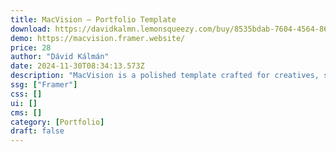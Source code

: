 ```yaml
---
title: MacVision — Portfolio Template
download: https://davidkalmn.lemonsqueezy.com/buy/8535bdab-7604-4564-8609-aaf4fc026e8e
demo: https://macvision.framer.website/
price: 28
author: "Dávid Kálmán"
date: 2024-11-30T08:34:13.573Z
description: "MacVision is a polished template crafted for creatives, solopreneurs, and agencies. Inspired by MacOS aesthetics, this template features a clean and minimal look while maintaining jaw-dropping visuals across all pages."
ssg: ["Framer"]
css: []
ui: []
cms: []
category: [Portfolio]
draft: false
---
```

